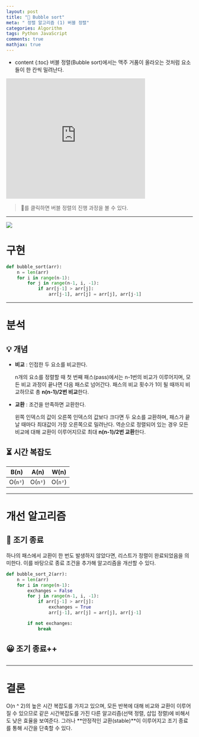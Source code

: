 ```yaml
---
layout: post
title: "🍺 Bubble sort"
meta: " 정렬 알고리즘 (1) 버블 정렬"
categories: Algorithm
tags: Python JavaScript
comments: true
mathjax: true
---
```




* content
{:toc}
버블 정렬(Bubble sort)에서는 맥주 거품이 올라오는 것처럼 요소들이 한 칸씩 밀려난다.

<iframe width="375px" height="325px" src="https://b31l.github.io/bubble_sort/" frameborder="0"></iframe>

> 🍺를 클릭하면 버블 정렬의 진행 과정을 볼 수 있다.

---





![](https://runestone.academy/runestone/books/published/pythonds3/_images/bubblepass.png)



# 구현

```python
def bubble_sort(arr):
    n = len(arr)
    for i in range(n-1):
        for j in range(n-1, i, -1):
            if arr[j-1] > arr[j]:
                arr[j-1], arr[j] = arr[j], arr[j-1]
```

---





# 분석

## 💡 개념

- **비교** : 인접한 두 요소를 비교한다.

  n개의 요소를 정렬할 때 첫 번째 패스(pass)에서는 n-1번의 비교가 이루어지며, 모든 비교 과정이 끝나면 다음 패스로 넘어간다. 패스의 비교 횟수가 1이 될 때까지 비교하므로 총 **n(n-1)/2번 비교**한다.

- **교환** : 조건을 만족하면 교환한다.

  왼쪽 인덱스의 값이 오른쪽 인덱스의 값보다 크다면 두 요소를 교환하며, 패스가 끝날 때마다 최대값이 가장 오른쪽으로 밀려난다. 역순으로 정렬되어 있는 경우 모든 비교에 대해 교환이 이루어지므로 최대 **n(n-1)/2번 교환**한다.

## ⏳ 시간 복잡도

|  B(n)   |  A(n)   |  W(n)   |
| :-----: | :-----: | :-----: |
| O(`n²`) | O(`n²`) | O(`n²`) |

---





# 개선 알고리즘

## 🤔 조기 종료

하나의 패스에서 교환이 한 번도 발생하지 않았다면, 리스트가 정렬이 완료되었음을 의미한다. 이를 바탕으로 종료 조건을 추가해 알고리즘을 개선할 수 있다.

```python
def bubble_sort_2(arr):
    n = len(arr)
    for i in range(n-1):
        exchanges = False
        for j in range(n-1, i, -1):
            if arr[j-1] > arr[j]:
                exchanges = True
                arr[j-1], arr[j] = arr[j], arr[j-1]

        if not exchanges:
            break
```

## 😀 조기 종료++

```python

```

---





# 결론

O(n ^ 2)의 높은 시간 복잡도를 가지고 있으며, 모든 반복에 대해 비교와 교환이 이루어질 수 있으므로 같은 시간복잡도를 가진 다른 알고리즘(선택 정렬, 삽입 정렬)에 비해서도 낮은 효율을 보여준다. 그러나 **안정적인 교환(stable)**이 이루어지고 조기 종료를 통해 시간을 단축할 수 있다.

